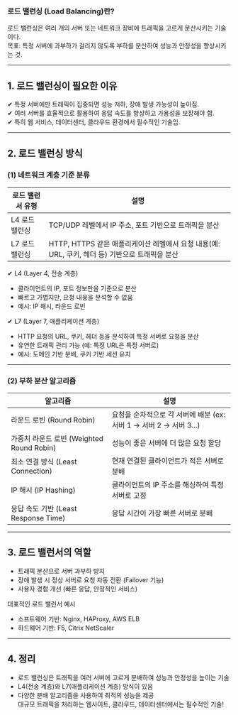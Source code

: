 ### 로드 밸런싱 (Load Balancing)란?  
로드 밸런싱은 여러 개의 서버 또는 네트워크 장비에 트래픽을 고르게 분산시키는 기술이다.  
목표: 특정 서버에 과부하가 걸리지 않도록 부하를 분산하여 성능과 안정성을 향상시키는 것.  

---

## 1. 로드 밸런싱이 필요한 이유
✔ 특정 서버에만 트래픽이 집중되면 성능 저하, 장애 발생 가능성이 높아짐.  
✔ 여러 서버를 효율적으로 활용하여 응답 속도를 향상하고 가용성을 보장해야 함.  
✔ 특히 웹 서비스, 데이터센터, 클라우드 환경에서 필수적인 기술임.  

---

## 2. 로드 밸런싱 방식
### (1) 네트워크 계층 기준 분류
| 로드 밸런서 유형 | 설명 |
|----------------|--------------------------------|
| L4 로드 밸런싱 | TCP/UDP 레벨에서 IP 주소, 포트 기반으로 트래픽을 분산 |
| L7 로드 밸런싱 | HTTP, HTTPS 같은 애플리케이션 레벨에서 요청 내용(예: URL, 쿠키, 헤더 등) 기반으로 트래픽을 분산 |

✔ L4 (Layer 4, 전송 계층)
- 클라이언트의 IP, 포트 정보만을 기준으로 분산  
- 빠르고 가볍지만, 요청 내용을 분석할 수 없음  
- 예시: IP 해시, 라운드 로빈  

✔ L7 (Layer 7, 애플리케이션 계층)
- HTTP 요청의 URL, 쿠키, 헤더 등을 분석하여 특정 서버로 요청을 분산  
- 유연한 트래픽 관리 가능 (예: 특정 URL은 특정 서버로)  
- 예시: 도메인 기반 분배, 쿠키 기반 세션 유지  

---

### (2) 부하 분산 알고리즘
| 알고리즘 | 설명 |
|-----------------|----------------------------------------------|
| 라운드 로빈 (Round Robin) | 요청을 순차적으로 각 서버에 배분 (ex: 서버 1 → 서버 2 → 서버 3...) |
| 가중치 라운드 로빈 (Weighted Round Robin) | 성능이 좋은 서버에 더 많은 요청 할당 |
| 최소 연결 방식 (Least Connection) | 현재 연결된 클라이언트가 적은 서버로 분배 |
| IP 해시 (IP Hashing) | 클라이언트의 IP 주소를 해싱하여 특정 서버로 고정 |
| 응답 속도 기반 (Least Response Time) | 응답 시간이 가장 빠른 서버로 분배 |

---

## 3. 로드 밸런서의 역할
- 트래픽 분산으로 서버 과부하 방지  
- 장애 발생 시 정상 서버로 요청 자동 전환 (Failover 기능)  
- 사용자 경험 개선 (빠른 응답, 안정적인 서비스)  

 대표적인 로드 밸런서 예시  
- 소프트웨어 기반: Nginx, HAProxy, AWS ELB  
- 하드웨어 기반: F5, Citrix NetScaler  

---

## 4. 정리
- 로드 밸런싱은 트래픽을 여러 서버에 고르게 분배하여 성능과 안정성을 높이는 기술  
- L4(전송 계층)와 L7(애플리케이션 계층) 방식이 있음  
- 다양한 분배 알고리즘을 사용하여 최적의 성능을 제공  
 대규모 트래픽을 처리하는 웹사이트, 클라우드, 데이터센터에서는 필수적인 기술! 
